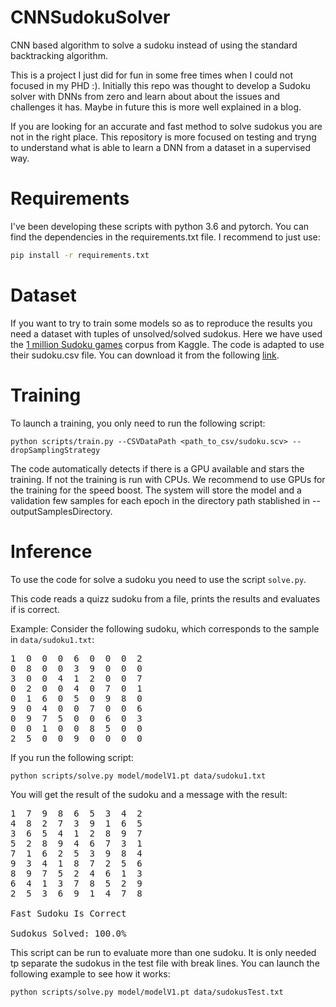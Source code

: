 # CNNSudokuSolver
CNN based algorithm to solve a sudoku instead of using the standard backtracking algorithm.

This is a project I just did for fun in some free times when I could not focused in my PHD :).
Initially this repo was thought to develop a Sudoku solver with DNNs from zero and learn about
about the issues and challenges it has. Maybe in future this is more well explained in a blog.

If you are looking for an accurate and fast method to solve sudokus you are not in the right place.
This repository is more focused on testing and tryng to understand what is able to learn a DNN from a
dataset in a supervised way. 

# Requirements

I've been developing these scripts with python 3.6 and pytorch. You can find the dependencies in the
requirements.txt file. I recommend to just use:

```bash
pip install -r requirements.txt
```

# Dataset

If you want to try to train some models so as to reproduce the results you need a dataset with tuples
of unsolved/solved sudokus. Here we have used the [1 million Sudoku games](https://www.kaggle.com/bryanpark/sudoku) corpus from Kaggle. The code
is adapted to use their sudoku.csv file. You can download it from the following [link](https://www.kaggle.com/bryanpark/sudoku).

# Training

To launch a training, you only need to run the following script: 

```batch
python scripts/train.py --CSVDataPath <path_to_csv/sudoku.scv> --dropSamplingStrategy
```

The code automatically detects if there is a GPU available and stars the training.
If not the training is run with CPUs. We recommend to use GPUs for the training for the speed boost.
The system will store the model and a validation few samples for each epoch in the directory path stablished in --outputSamplesDirectory.
 
# Inference 

To use the code for solve a sudoku you need to use the script `solve.py`.

This code reads a quizz sudoku from a file, prints the results and evaluates if is correct.

Example:
Consider the following sudoku, which corresponds to the sample in `data/sudoku1.txt`:

<pre>
1  0  0  0  6  0  0  0  2
0  8  0  0  3  9  0  0  0
3  0  0  4  1  2  0  0  7
0  2  0  0  4  0  7  0  1
0  1  6  0  5  0  9  8  0
9  0  4  0  0  7  0  0  6
0  9  7  5  0  0  6  0  3
0  0  1  0  0  8  5  0  0
2  5  0  0  9  0  0  0  0</pre>


If you run the following script:

```batch
python scripts/solve.py model/modelV1.pt data/sudoku1.txt
```

You will get the result of the sudoku and a message with the result:

<pre>
1  7  9  8  6  5  3  4  2
4  8  2  7  3  9  1  6  5
3  6  5  4  1  2  8  9  7
5  2  8  9  4  6  7  3  1
7  1  6  2  5  3  9  8  4
9  3  4  1  8  7  2  5  6
8  9  7  5  2  4  6  1  3
6  4  1  3  7  8  5  2  9
2  5  3  6  9  1  4  7  8

Fast Sudoku Is Correct

Sudokus Solved: 100.0%</pre>

This script can be run to evaluate more than one sudoku. It is only needed tp separate the sudokus in the test file with break lines. You can 
launch the following example to see how it works:

```batch
python scripts/solve.py model/modelV1.pt data/sudokusTest.txt
```


